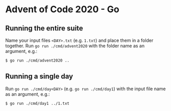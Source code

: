 # Advent of Code 2020 - Go

## Running the entire suite

Name your input files `<DAY>.txt` (e.g. `1.txt`) and place them in a folder together. Run `go run ./cmd/advent2020` with the folder name as an argument, e.g.:

```sh
$ go run ./cmd/advent2020 ..
```

## Running a single day

Run `go run ./cmd/day<DAY>` (e.g. `go run ./cmd/day1`) with the input file name as an argument, e.g.:

```sh
$ go run ./cmd/day1 ../1.txt
```
